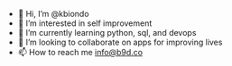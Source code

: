 - 👋 Hi, I’m @kbiondo
- 👀 I’m interested in self improvement
- 🌱 I’m currently learning python, sql, and devops
- 💞️ I’m looking to collaborate on apps for improving lives
- 📫 How to reach me info@b9d.co

<!---
kbiondo/kbiondo is a ✨ special ✨ repository because its `README.md` (this file) appears on your GitHub profile.
You can click the Preview link to take a look at your changes.
--->
